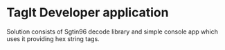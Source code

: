 # TagIt Developer application

Solution consists of Sgtin96 decode library and simple console app which uses it providing hex string tags.


